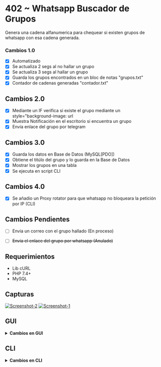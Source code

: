 # 402 ~ Whatsapp Buscador de Grupos
Genera una cadena alfanumerica para chequear si existen grupos de whatsapp con esa cadena generada.


### Cambios 1.0

- [x] Automatizado
- [x] Se actualiza 2 segs al no hallar un grupo
- [x] Se actualiza 3 segs al hallar un grupo
- [x] Guarda los grupos encontrados en un bloc de notas "grupos.txt"
- [x] Contador de cadenas generadas "contador.txt"

## Cambios 2.0
- [x] Mediante un IF verifica si existe el grupo mediante un style="background-image: url
- [x] Muestra Notificación en el escritorio si encuentra un grupo
- [x] Envia enlace del grupo por telegram

## Cambios 3.0
- [x] Guarda los datos en Base de Datos (MySQL[PDO])
- [x] Obtiene el titúlo del grupo y lo guarda en la Base de Datos
- [x] Mostrar los grupos en una tabla
- [x] Se ejecuta en script CLI

## Cambios 4.0
- [x] Se añadio un Proxy rotator para que whatsapp no bloqueara la petición por IP (CLI)

## Cambios Pendientes
- [ ] Envia un correo con el grupo hallado (En proceso)
- [ ] ~~Envia el enlace del grupo por whatsapp (Anulado)~~



## Requerimientos
* Lib cURL
* PHP 7.4+
* MySQL


## Capturas
<a href="https://ibb.co/8svpvVq"><img src="https://i.ibb.co/V9nZn8R/Screenshot-2.jpg" alt="Screenshot-2" border="0"></a>
<a href="https://imgbb.com/"><img src="https://i.ibb.co/pwRjCMz/Screenshot-1.jpg" alt="Screenshot-1" border="0"></a>



## GUI
<details>
<summary><b>Cambios en GUI</b></summary>

### Cambios 4.0
 * Se añadio un Proxy rotator para que whatsapp no bloqueara la petición por IP
 
### Cambio 3.0
 * Los datos se almacenan en la base de datos
 * Se obtiene el titúlo del grupo y lo almacena en una variable llamada $fin para luego almacenarla en la db
 * Los datos se muestran en una tabla

### Cambio 2.0
 * Se creo la base de datos pero aún no se almacenaba información
 * Los datos se guardan en un bloc de notas en txt

### Cambio 1.0
 * Se creo una función nueva llamada telegramMsj(); (para enviar msj por telegram)
 * Ahora los grupos encontrados los envia al bot que hallas configurado en telegram. (+ info @BotFather)
</details>

## CLI
<details>
<summary><b>Cambios en CLI</b></summary>
  
 * Al ejecutar el script ```php index-cli.php``` guarda la cuenta de grupos chequeados y los grupos hallados.
 * Manda msj por telegram al hallar un grupo
 * El script queda en bucle hasta que el usuario lo cancele
 * La terminal se limpia luego de chequear un grupo y no deja texto basura en la terminal
 * Código optimizado para una mejor función del script
 * Proxy Rotate Agregado
</details>

